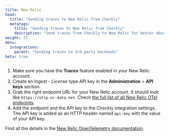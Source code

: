 ```yaml
---
title: New Relic
head:
  title: "Sending traces to New Relic from Checkly"
  metatags:
    title: "Sending traces to New Relic from Checkly"
    description: "Send traces from Checkly to New Relic for better observability."
weight: 21
menu:
  integrations:
    parent: "Sending traces to 3rd party backends"
beta: true
---
```


1. Make sure you have the **Traces** feature enabled in your New Relic account.
2. Create an *Ingest - License* type API key in the **Administration** > **API keys** section.
3. Grab the right endpoint URL for your New Relic account. It should look like `https://otlp.nr-data.net`.
   Check [the full list of all New Relic OTel endpoints](https://docs.newrelic.com/docs/more-integrations/open-source-telemetry-integrations/opentelemetry/get-started/opentelemetry-set-up-your-app/#ports-and-endpoints).
4. Add the endpoint and the API key to the Checkly integration settings. The API key is added as an HTTP header named
   `api-key` with the value of your API key.

Find all the details in the [New Relic OpenTelemetry documentation](https://docs.newrelic.com/docs/more-integrations/open-source-telemetry-integrations/opentelemetry/get-started/opentelemetry-set-up-your-app/).
